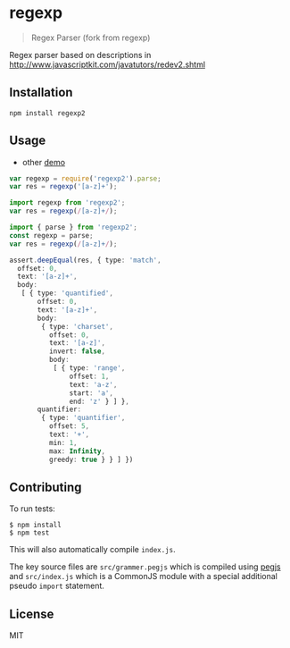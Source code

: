 # regexp

> Regex Parser (fork from regexp)

Regex parser based on descriptions in http://www.javascriptkit.com/javatutors/redev2.shtml

## Installation

    npm install regexp2

## Usage

- other [demo](test/demo.ts)

```ts
var regexp = require('regexp2').parse;
var res = regexp('[a-z]+');

import regexp from 'regexp2';
var res = regexp(/[a-z]+/);

import { parse } from 'regexp2';
const regexp = parse;
var res = regexp(/[a-z]+/);
```

```ts
assert.deepEqual(res, { type: 'match',
  offset: 0,
  text: '[a-z]+',
  body:
   [ { type: 'quantified',
       offset: 0,
       text: '[a-z]+',
       body:
        { type: 'charset',
          offset: 0,
          text: '[a-z]',
          invert: false,
          body:
           [ { type: 'range',
               offset: 1,
               text: 'a-z',
               start: 'a',
               end: 'z' } ] },
       quantifier:
        { type: 'quantifier',
          offset: 5,
          text: '+',
          min: 1,
          max: Infinity,
          greedy: true } } ] })
```

## Contributing

To run tests:

```console
$ npm install
$ npm test
```

This will also automatically compile `index.js`.

The key source files are `src/grammer.pegjs` which is compiled using [pegjs](http://pegjs.majda.cz/) and `src/index.js` which is a CommonJS module with a special additional pseudo `import` statement.

## License

  MIT

